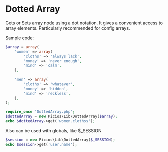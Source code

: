 # Dotted Array

Gets or Sets array node using a dot notation.
It gives a convenient access to array elements.
Particularly recommended for config arrays.

Sample code:

``` php
$array = array(
	'women' => array(
		'cloths' => 'always lack',
		'money' => 'never enough',
		'mind' => 'calm',
	),
	
	'men' => array(
		'cloths' => 'whatever',
		'money' => 'hidden',
		'mind' => 'reckless',
	),
);

require_once 'DottedArray.php';
$dottedArray = new Picios\Lib\DottedArray($array);
echo $dottedArray->get('women.clothss');
```

Also can be used with globals, like $_SESSION

``` php
$session = new Picios\Lib\DottedArray($_SESSION);
echo $session->get('user.name');
```

